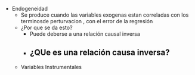 - Endogeneidad
	- Se produce cuando las variables exogenas estan correladas con los terminosde perturvacion , con el error de la regresión
	- ¿Por que se da esto?
		- Puede deberse a una relación causal inversa
		- ¿QUe es una relación causa inversa?
			-
	- Variables Instrumentales